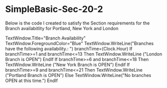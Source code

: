 # SimpleBasic-Sec-20-2
Below is the code I created to satisfy the Section requirements for the Branch availabitlity for Portland, New York and London


TextWindow.Title="Branch Availability"
TextWindow.ForegroundColor="Blue"
TextWindow.WriteLine("Branches have the following availability.: ")
branchTime=(Clock.Hour)
If branchTime>=1 and branchTime<=13 Then
  TextWindow.WriteLine ("London Branch is OPEN")
  EndIf
 If branchTime>=6 and branchTime<=18 Then
 TextWindow.WriteLine ("New York Branch is OPEN") 
 Endif
 If branchTime>=9 and branchTime<=21 Then
   TextWindow.WriteLine ("Portland Branch is OPEN")
 Else 
   TextWindow.WriteLine("No branches OPEN at this time.")
 EndIf
